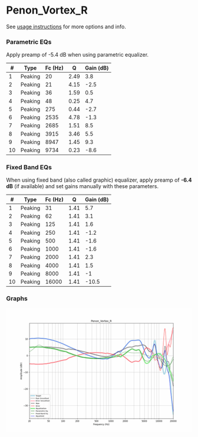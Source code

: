 # Penon_Vortex_R
See [usage instructions](https://github.com/jaakkopasanen/AutoEq#usage) for more options and info.

### Parametric EQs
Apply preamp of -5.4 dB when using parametric equalizer.

|   # | Type    |   Fc (Hz) |    Q |   Gain (dB) |
|-----|---------|-----------|------|-------------|
|   1 | Peaking |        20 | 2.49 |         3.8 |
|   2 | Peaking |        21 | 4.15 |        -2.5 |
|   3 | Peaking |        36 | 1.59 |         0.5 |
|   4 | Peaking |        48 | 0.25 |         4.7 |
|   5 | Peaking |       275 | 0.44 |        -2.7 |
|   6 | Peaking |      2535 | 4.78 |        -1.3 |
|   7 | Peaking |      2685 | 1.51 |         8.5 |
|   8 | Peaking |      3915 | 3.46 |         5.5 |
|   9 | Peaking |      8947 | 1.45 |         9.3 |
|  10 | Peaking |      9734 | 0.23 |        -8.6 |

### Fixed Band EQs
When using fixed band (also called graphic) equalizer, apply preamp of **-6.4 dB** (if available) and set gains manually with these parameters.

|   # | Type    |   Fc (Hz) |    Q |   Gain (dB) |
|-----|---------|-----------|------|-------------|
|   1 | Peaking |        31 | 1.41 |         5.7 |
|   2 | Peaking |        62 | 1.41 |         3.1 |
|   3 | Peaking |       125 | 1.41 |         1.6 |
|   4 | Peaking |       250 | 1.41 |        -1.2 |
|   5 | Peaking |       500 | 1.41 |        -1.6 |
|   6 | Peaking |      1000 | 1.41 |        -1.6 |
|   7 | Peaking |      2000 | 1.41 |         2.3 |
|   8 | Peaking |      4000 | 1.41 |         1.5 |
|   9 | Peaking |      8000 | 1.41 |        -1   |
|  10 | Peaking |     16000 | 1.41 |       -10.5 |

### Graphs
![](./Penon_Vortex_R.png)
